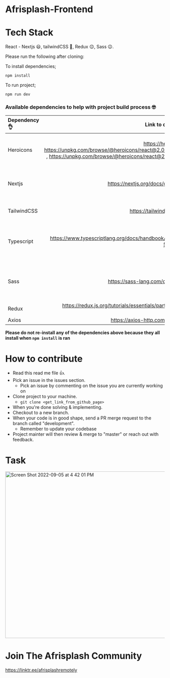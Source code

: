 # Afrisplash-Frontend

# Tech Stack
React - Nextjs :smiley:, tailwindCSS :hugs:, Redux :relieved:, Sass :wink:.

Please run the following after cloning:

To install dependencies;

```
npm install
```

To run project;
```
npm run dev
```

### Available dependencies to help with project build process :nerd_face:

Dependency :ok_hand: | Link to documentation | What is it used for
| :--- | ---: | :---:
Heroicons  | https://heroicons.com/ , https://unpkg.com/browse/@heroicons/react@2.0.12/24/outline/ , https://unpkg.com/browse/@heroicons/react@2.0.12/24/solid/ | A repository of icons, you can call project icons from here
Nextjs | https://nextjs.org/docs/getting-started | React framework to run the entire project
TailwindCSS | https://tailwindcss.com/docs/ | CSS framework for styling
Typescript | https://www.typescriptlang.org/docs/handbook/typescript-in-5-minutes.html | For strict typing and error handling for type checking
Sass | https://sass-lang.com/documentation/ | For better style handling, **Please use the SCSS syntax**
Redux | https://redux.js.org/tutorials/essentials/part-1-overview-concepts | For state management
Axios | https://axios-http.com/docs/api_intro | For API calls



**Please do not re-install any of the dependencies above because they all install when `npm install` is ran**

# How to contribute

* Read this read me file :thumbsup:.
* Pick an issue in the issues section.
    * Pick an issue by commenting on the issue you are currently working on
* Clone project to your machine.
    * `git clone <get_link_from_github_page>`
* When you're done solving & implementing.
* Checkout to a new branch.
* When your code is in good shape, send a PR merge request to the branch called "development".
    * Remember to update your codebase 
* Project mainter will then review & merge to "master" or reach out with feedback.


# Task

<img width="525" alt="Screen Shot 2022-09-05 at 4 42 01 PM" src="https://user-images.githubusercontent.com/31111116/188484041-37e233ef-3374-4b8a-833c-eeab6a97751c.png">


# Join The Afrisplash Community

https://linktr.ee/afrisplashremotely
